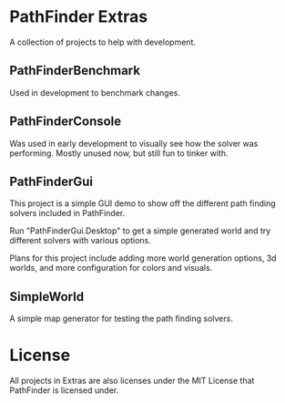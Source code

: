 PathFinder Extras
=============

A collection of projects to help with development.

## PathFinderBenchmark

Used in development to benchmark changes.

## PathFinderConsole

Was used in early development to visually see how the solver was performing. Mostly
unused now, but still fun to tinker with.

## PathFinderGui

This project is a simple GUI demo to show off the different path finding solvers 
included in PathFinder.

Run "PathFinderGui.Desktop" to get a simple generated world and try different
solvers with various options.

Plans for this project include adding more world generation options, 3d worlds, and 
more configuration for colors and visuals.

## SimpleWorld

A simple map generator for testing the path finding solvers.

# License

All projects in Extras are also licenses under the MIT License that PathFinder is 
licensed under.